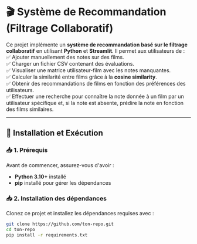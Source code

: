 # 🎬 Système de Recommandation (Filtrage Collaboratif)

Ce projet implémente un **système de recommandation basé sur le filtrage collaboratif** en utilisant **Python** et **Streamlit**. Il permet aux utilisateurs de :  
✅ Ajouter manuellement des notes sur des films.  
✅ Charger un fichier CSV contenant des évaluations.  
✅ Visualiser une matrice utilisateur-film avec les notes manquantes.  
✅ Calculer la similarité entre films grâce à la **cosine similarity**.  
✅ Obtenir des recommandations de films en fonction des préférences des utilisateurs.  
✅ Effectuer une recherche pour connaître la note donnée à un film par un utilisateur spécifique et, si la note est absente, prédire la note en fonction des films similaires.

---

## 🚀 Installation et Exécution  

### 📥 1. Prérequis  
Avant de commencer, assurez-vous d'avoir :  
- **Python 3.10+** installé  
- **pip** installé pour gérer les dépendances  

### 📥 2. Installation des dépendances  
Clonez ce projet et installez les dépendances requises avec :

```bash
git clone https://github.com/ton-repo.git
cd ton-repo
pip install -r requirements.txt
